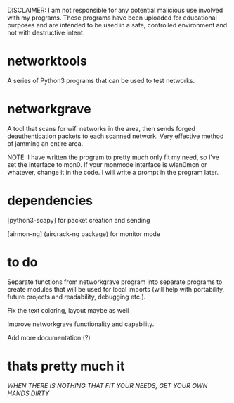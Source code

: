 DISCLAIMER: I am not responsible for any potential malicious use involved with my programs. These programs have been uploaded for educational purposes and are intended to be used in a safe, controlled environment and not with destructive intent.

# networktools
A series of Python3 programs that can be used to test networks.

# networkgrave
A tool that scans for wifi networks in the area, then sends forged deauthentication packets to each scanned network. Very effective method of jamming an entire area.

NOTE: I have written the program to pretty much only fit my need, so I've set the interface to mon0. If your monmode interface is wlan0mon or whatever, change it in the code. I will write a prompt in the program later.
# dependencies
[python3-scapy] for packet creation and sending

[airmon-ng] (aircrack-ng package) for monitor mode

# to do
Separate functions from networkgrave program into separate programs to create modules that will be used for local imports (will help with portability, future projects and readability, debugging etc.).

Fix the text coloring, layout maybe as well

Improve networkgrave functionality and capability.

Add more documentation (?)

# thats pretty much it
_WHEN THERE IS NOTHING THAT FIT YOUR NEEDS, GET YOUR OWN HANDS DIRTY_
